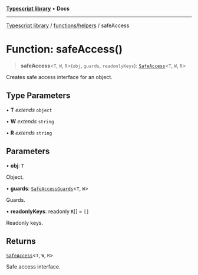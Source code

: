 [**Typescript library**](../../../index.md) • **Docs**

***

[Typescript library](../../../modules.md) / [functions/helpers](../index.md) / safeAccess

# Function: safeAccess()

> **safeAccess**\<`T`, `W`, `R`\>(`obj`, `guards`, `readonlyKeys`): [`SafeAccess`](../type-aliases/SafeAccess.md)\<`T`, `W`, `R`\>

Creates safe access interface for an object.

## Type Parameters

• **T** *extends* `object`

• **W** *extends* `string`

• **R** *extends* `string`

## Parameters

• **obj**: `T`

Object.

• **guards**: [`SafeAccessGuards`](../type-aliases/SafeAccessGuards.md)\<`T`, `W`\>

Guards.

• **readonlyKeys**: readonly `R`[] = `[]`

Readonly keys.

## Returns

[`SafeAccess`](../type-aliases/SafeAccess.md)\<`T`, `W`, `R`\>

Safe access interface.
